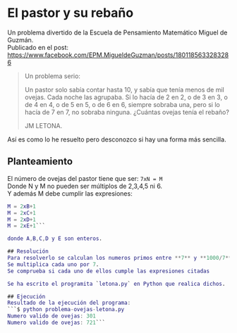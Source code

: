 # El pastor y su rebaño

Un problema divertido de la Escuela de Pensamiento Matemático Miguel de Guzmán.  
Publicado en el post: https://www.facebook.com/EPM.MigueldeGuzman/posts/1801185633283286
  
> Un problema serio:
>
> Un pastor solo sabía contar hasta 10, y sabía que tenía menos de mil ovejas. Cada noche las agrupaba. Si lo hacía de 2 en 2, o de 3 en 3, o de 4 en 4, o de 5 en 5, o de 6 en 6, siempre sobraba una, pero si lo hacía de 7 en 7, no sobraba ninguna. ¿Cuántas ovejas tenía el rebaño?
>
> JM LETONA.

Así es como lo he resuelto pero desconozco si hay una forma más sencilla.

## Planteamiento
El número de ovejas del pastor tiene que ser: `7xN = M`  
Donde N y M no pueden ser múltiplos de 2,3,4,5 ni 6.  
Y además M debe cumplir las expresiones:
```M = 2xA+1
M = 2xB+1
M = 2xC+1
M = 2xD+1
M = 2xE+1```  

donde A,B,C,D y E son enteros.

## Resolución
Para resolverlo se calculan los numeros primos entre **7** y **1000/7**.  
Se multiplica cada uno por 7.  
Se comprueba si cada uno de ellos cumple las expresiones citadas  

Se ha escrito el programita `letona.py` en Python que realica dichos.  

## Ejecución
Resultado de la ejecución del programa:  
```$ python problema-ovejas-letona.py 
Numero valido de ovejas: 301
Numero valido de ovejas: 721```
